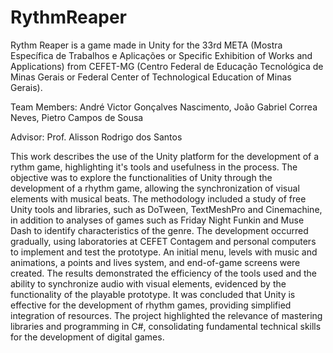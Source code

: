 # RythmReaper
Rythm Reaper is a game made in Unity for the 33rd META (Mostra Específica de Trabalhos e Aplicações or Specific Exhibition of Works and Applications) from CEFET-MG (Centro Federal de Educação Tecnológica de Minas Gerais or Federal Center of Technological Education of Minas Gerais).

Team Members: André Victor Gonçalves Nascimento, João Gabriel Correa Neves, Pietro Campos de Sousa

Advisor: Prof. Alisson Rodrigo dos Santos

This work describes the use of the Unity platform for the development of a rythm game, highlighting it's tools and usefulness in the process. The objective was to explore the functionalities of Unity through the development of a rhythm game, allowing the synchronization of visual elements with musical beats. The methodology included a study of free Unity tools and libraries, such as DoTween, TextMeshPro and Cinemachine, in addition to analyses of games such as Friday Night Funkin and Muse Dash to identify characteristics of the genre. The development occurred gradually, using laboratories at CEFET Contagem and personal computers to implement and test the prototype. An initial menu, levels with music and animations, a points and lives system, and end-of-game screens were created. The results demonstrated the efficiency of the tools used and the ability to synchronize audio with visual elements, evidenced by the functionality of the playable prototype. It was concluded that Unity is effective for the development of rhythm games, providing simplified integration of resources. The project highlighted the relevance of mastering libraries and programming in C#, consolidating fundamental technical skills for the development of digital games.
